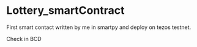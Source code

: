 # Lottery_smartContract
First smart contact written by me in smartpy and deploy on tezos testnet.

Check in BCD
